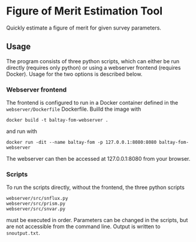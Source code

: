 # Figure of Merit Estimation Tool

Quickly estimate a figure of merit for given survey parameters.

## Usage

The program consists of three python scripts, which can either be run directly (requires only python) or using a webserver frontend (requires Docker). Usage for the two options is described below.

### Webserver frontend

The frontend is configured to run in a Docker container defined in the `webserver/Dockerfile` Dockerfile. Builld the image with
```
docker build -t baltay-fom-webserver .
```
and run with
```
docker run -dit --name baltay-fom -p 127.0.0.1:8080:8080 baltay-fom-webserver
```
The webserver can then be accessed at 127.0.0.1:8080 from your browser.

### Scripts

To run the scripts directly, without the frontend, the three python scripts
```
webserver/src/snflux.py
webserver/src/prism.py
webserver/src/snvar.py
```
must be executed in order. Parameters can be changed in the scripts, but are not accessible from the command line. Output is written to `snoutput.txt`.
